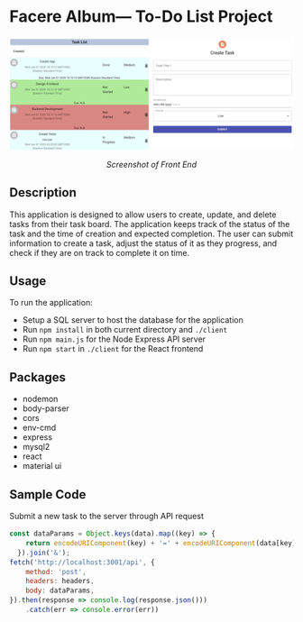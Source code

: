 # Facere Album— To-Do List Project 

![Home Screen](screenshot.PNG)
            <div align="center"><p><i>Screenshot of Front End</i></p></div>

## Description
This application is designed to allow users to create, update, and delete tasks from their task board. The application keeps track of the status of the task and the time of creation and expected completion. The user can submit information to create a task, adjust the status of it as they progress, and check if they are on track to complete it on time.

## Usage
To run the application:
- Setup a SQL server to host the database for the application
- Run `npm install` in both current directory and `./client`
- Run `npm main.js` for the Node Express API server
- Run `npm start` in `./client` for the React frontend

## Packages
- nodemon
- body-parser
- cors
- env-cmd
- express
- mysql2
- react
- material ui

## Sample Code
Submit a new task to the server through API request

```js
const dataParams = Object.keys(data).map((key) => {
    return encodeURIComponent(key) + '=' + encodeURIComponent(data[key]);
  }).join('&');
fetch('http://localhost:3001/api', {
    method: 'post',
    headers: headers,
    body: dataParams,
}).then(response => console.log(response.json()))
    .catch(err => console.error(err))
```
